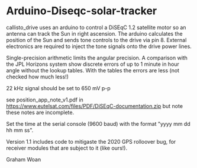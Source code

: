 Arduino-Diseqc-solar-tracker
============================

callisto_drive uses an arduino to control a DiSEqC 1.2 satellite motor so
an antenna can track the Sun in right ascension.
The arduino calculates the position of the Sun and sends tone controls to
the drive via pin 8. External electronics are required to inject the tone
signals onto the drive power lines.

Single-precision arithmetic limits the angular precision. A comparison with the JPL Horizons
system show discrete errors of up to 1 minute in hour angle without the lookup tables.
With the tables the errors are less (not checked how much less!)

22 kHz signal should be set to 650 mV p-p

see position_app_note_v1.pdf in https://www.eutelsat.com/files/PDF/DiSEqC-documentation.zip
but note these notes are incomplete.

Set the time at the serial console (9600 baud) with the format "yyyy mm dd hh mm ss".

Version 1.1 includes code to mitigaste the 2020 GPS rolloover bug, for receiver modules that are subject to it (like ours!).

Graham Woan 
